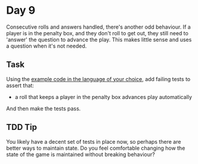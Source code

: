 Day 9
=====
Consecutive rolls and answers handled, there's another odd behaviour. If a
player is in the penalty box, and they don't roll to get out, they still need
to 'answer' the question to advance the play. This makes little sense and
uses a question when it's not needed.

Task
----
Using the [example code in the language of your choice][1], add failing tests to
assert that:
- a roll that keeps a player in the penalty box advances play automatically

And then make the tests pass.

TDD Tip
-------
You likely have a decent set of tests in place now, so perhaps there are better
ways to maintain state. Do you feel comfortable changing how the state of the 
game is maintained without breaking behaviour? 

[1]: https://github.com/caradojo/trivia